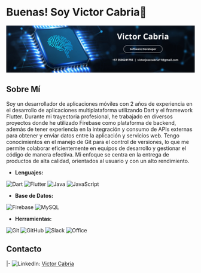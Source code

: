 # Buenas! Soy Victor Cabria👋

![Banner](./BannerVictor.png)

## Sobre Mí

Soy un desarrollador de aplicaciones móviles con 2 años de experiencia 
en el desarrollo de aplicaciones multiplataforma utilizando Dart y el 
framework Flutter. Durante mi trayectoria profesional, he trabajado en 
diversos proyectos donde he utilizado Firebase como plataforma de 
backend, además de tener experiencia en la integración y consumo de 
APIs externas para obtener y enviar datos entre la aplicación y 
servicios web. 
Tengo conocimientos en el manejo de Git para el control de versiones, 
lo que me permite colaborar eficientemente en equipos de desarrollo y 
gestionar el código de manera efectiva. Mi enfoque se centra en la 
entrega de productos de alta calidad, orientados al usuario y con un 
alto rendimiento.

- **Lenguajes:**

![Dart](https://img.shields.io/badge/Dart-0175C2?style=for-the-badge&logo=dart&logoColor=white)
![Flutter](https://img.shields.io/badge/Flutter-02569B?style=for-the-badge&logo=flutter&logoColor=white)
![Java](https://img.shields.io/badge/Java-007396?style=for-the-badge&logo=java&logoColor=white)
![JavaScript](https://img.shields.io/badge/JavaScript-F7DF1E?style=for-the-badge&logo=javascript&logoColor=black)

- **Base de Datos:**

![Firebase](https://img.shields.io/badge/Firebase-FFCA28?style=for-the-badge&logo=firebase&logoColor=black)
![MySQL](https://img.shields.io/badge/MySQL-4479A1?style=for-the-badge&logo=mysql&logoColor=white)

- **Herramientas:**

![Git](https://img.shields.io/badge/Git-F05032?style=for-the-badge&logo=git&logoColor=white)
![GitHub](https://img.shields.io/badge/GitHub-181717?style=for-the-badge&logo=github&logoColor=white)
![Slack](https://img.shields.io/badge/Slack-4A154B?style=for-the-badge&logo=slack&logoColor=white)
![Office](https://img.shields.io/badge/Microsoft_Office-D83B01?style=for-the-badge&logo=microsoft-office&logoColor=white)

## Contacto

|- ![LinkedIn](https://img.shields.io/badge/LinkedIn-0A66C2?style=for-the-badge&logo=linkedin&logoColor=white): [Victor Cabria](https://www.linkedin.com/in/victorcabria/)